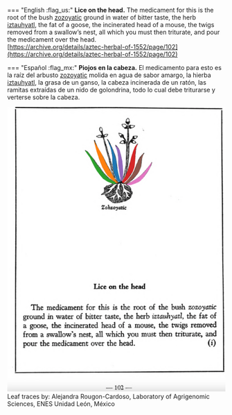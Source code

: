 
=== "English :flag_us:"
    **Lice on the head.** The medicament for this is the root of the bush [zozoyatic](Zozoyatic.md) ground in water of bitter taste, the herb [iztauhyatl](Iztauyattl.md), the fat of a goose, the incinerated head of a mouse, the twigs removed from a swallow’s nest, all which you must then triturate, and pour the medicament over the head.  
    [https://archive.org/details/aztec-herbal-of-1552/page/102](https://archive.org/details/aztec-herbal-of-1552/page/102)  


=== "Español :flag_mx:"
    **Piojos en la cabeza.** El medicamento para esto es la raíz del arbusto [zozoyatic](Zozoyatic.md) molida en agua de sabor amargo, la hierba [iztauhyatl](Iztauyattl.md), la grasa de un ganso, la cabeza incinerada de un ratón, las ramitas extraídas de un nido de golondrina, todo lo cual debe triturarse y verterse sobre la cabeza.  


![A_p102.png](assets/A_p102.png)  
Leaf traces by: Alejandra Rougon-Cardoso, Laboratory of Agrigenomic Sciences, ENES Unidad León, México  